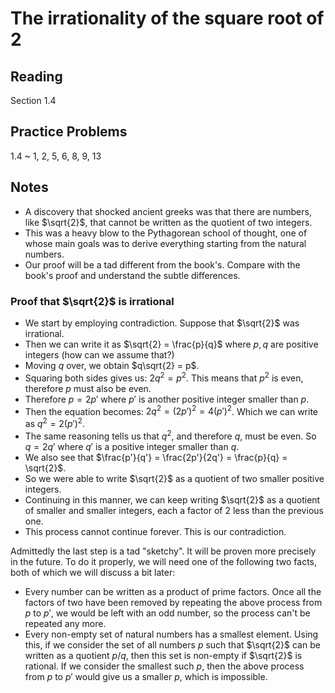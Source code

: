 # The irrationality of the square root of 2

## Reading

Section 1.4

## Practice Problems

1.4
  ~ 1, 2, 5, 6, 8, 9, 13

## Notes

- A discovery that shocked ancient greeks was that there are numbers, like $\sqrt{2}$, that cannot be written as the quotient of two integers.
- This was a heavy blow to the Pythagorean school of thought, one of whose main goals was to derive everything starting from the natural numbers.
- Our proof will be a tad different from the book's. Compare with the book's proof and understand the subtle differences.

### Proof that $\sqrt{2}$ is irrational

- We start by employing contradiction. Suppose that $\sqrt{2}$ was irrational.
- Then we can write it as $\sqrt{2} = \frac{p}{q}$ where $p,q$ are positive integers (how can we assume that?)
- Moving $q$ over, we obtain $q\sqrt{2} = p$.
- Squaring both sides gives us: $2q^2 = p^2$. This means that $p^2$ is even, therefore $p$ must also be even.
- Therefore $p = 2p'$ where $p'$ is another positive integer smaller than $p$.
- Then the equation becomes: $2q^2 = (2p')^2 = 4(p')^2$. Which we can write as $q^2 = 2(p')^2$.
- The same reasoning tells us that $q^2$, and therefore $q$, must be even. So $q = 2q'$ where $q'$ is a positive integer smaller than $q$.
- We also see that $\frac{p'}{q'} = \frac{2p'}{2q'} = \frac{p}{q} = \sqrt{2}$.
- So we were able to write $\sqrt{2}$ as a quotient of two smaller positive integers.
- Continuing in this manner, we can keep writing $\sqrt{2}$ as a quotient of smaller and smaller integers, each a factor of 2 less than the previous one.
- This process cannot continue forever. This is our contradiction.

Admittedly the last step is a tad "sketchy". It will be proven more precisely in the future. To do it properly, we will need one of the following two facts, both of which we will discuss a bit later:

- Every number can be written as a product of prime factors. Once all the factors of two have been removed by repeating the above process from $p$ to $p'$, we would be left with an odd number, so the process can't be repeated any more.
- Every non-empty set of natural numbers has a smallest element. Using this, if we consider the set of all numbers $p$ such that $\sqrt{2}$ can be written as a quotient $p/q$, then this set is non-empty if $\sqrt{2}$ is rational. If we consider the smallest such $p$, then the above process from $p$ to $p'$ would give us a smaller $p$, which is impossible.
